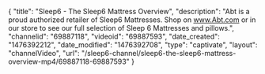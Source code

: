 {
    "title": "Sleep6 - The Sleep6 Mattress Overview",
    "description": "Abt is a proud authorized retailer of Sleep6 Mattresses. Shop on www.Abt.com or in our store to see our full selection of Sleep 6 Mattresses and pillows.",
    "channelid": "69887118",
    "videoid": "69887593",
    "date_created": "1476392212",
    "date_modified": "1476392708",
    "type": "captivate",
    "layout": "channelVideo",
    "url": "\/sleep6-channel\/sleep6-the-sleep6-mattress-overview-mp4\/69887118-69887593"
}